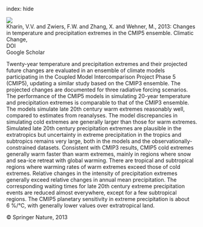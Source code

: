index: hide

<div class="Citation">
    <div class="Citation-thumb CitationThumb-linked"  data-href="https://doi.org/10.1007/s10584-013-0705-8">
      <img src="https://static.claimspace.cloud/climate-study-static/refs/thumbs/12/Kharin_et_al_2013-thumb.png" />
    </div>

  <div class="Citation-body">
    <div class="Citation-text">Kharin, V.V. and Zwiers, F.W. and Zhang, X. and Wehner, M., 2013: Changes in temperature and precipitation extremes in the CMIP5 ensemble. <span class="Article-journal">Climatic Change, </span><span class="Article-volume"></span></div>
    <div class="Citation-links">
      <div class="CitationLink" data-href="https://doi.org/10.1007/s10584-013-0705-8">
        <div class="CitationLink-icon CitationLink-Doi"></div>
        <div class="CitationLink-text">DOI</div>
      </div>
      <div class="CitationLink" data-href="https://scholar.google.com/scholar?q=10.1007/s10584-013-0705-8">
        <div class="CitationLink-icon CitationLink-Scholar"></div>
        <div class="CitationLink-text">Google Scholar</div>
      </div>
    </div>
  </div>
</div>

Twenty-year temperature and precipitation extremes and their projected future changes are evaluated in an ensemble of climate models participating in the Coupled Model Intercomparison Project Phase 5 (CMIP5), updating a similar study based on the CMIP3 ensemble. The projected changes are documented for three radiative forcing scenarios. The performance of the CMIP5 models in simulating 20-year temperature and precipitation extremes is comparable to that of the CMIP3 ensemble. The models simulate late 20th century warm extremes reasonably well, compared to estimates from reanalyses. The model discrepancies in simulating cold extremes are generally larger than those for warm extremes. Simulated late 20th century precipitation extremes are plausible in the extratropics but uncertainty in extreme precipitation in the tropics and subtropics remains very large, both in the models and the observationally-constrained datasets. Consistent with CMIP3 results, CMIP5 cold extremes generally warm faster than warm extremes, mainly in regions where snow and sea-ice retreat with global warming. There are tropical and subtropical regions where warming rates of warm extremes exceed those of cold extremes. Relative changes in the intensity of precipitation extremes generally exceed relative changes in annual mean precipitation. The corresponding waiting times for late 20th century extreme precipitation events are reduced almost everywhere, except for a few subtropical regions. The CMIP5 planetary sensitivity in extreme precipitation is about 6 %/°C, with generally lower values over extratropical land.

<div class="Citation-copy">
&copy; Springer Nature, 2013
</div>